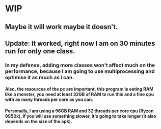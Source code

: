 # WIP

## Maybe it will work maybe it doesn't.

## Update: It worked, right now I am on 30 minutes run for only one class.

### In my defense, adding more classes won't affect much on the performance, because I am going to use multiprocessing and optimise it as much as I can.

#### Also, the resources of the pc are important, this program is eating RAM like a monster, you need at least 32GB of RAM to run this and a fine cpu with as many threads per core as you can.

#### Personally, I am using a 96GB RAM and 32 threads per core cpu (Ryzen 9950x), if you will use something slower, it's going to take longer (it also depends on the size of the apk).
